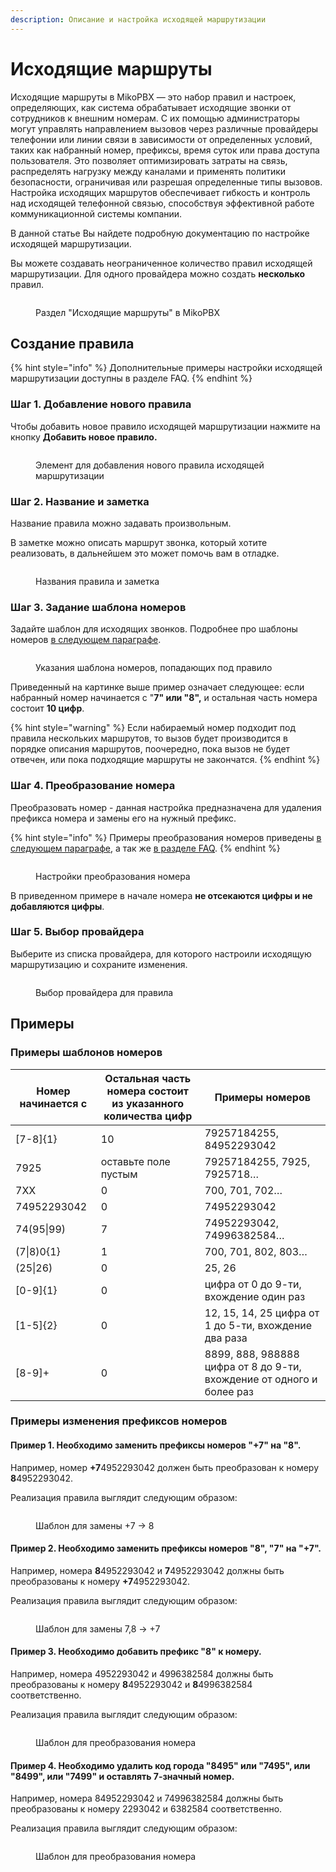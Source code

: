 ```yaml
---
description: Описание и настройка исходящей маршрутизации
---
```


# Исходящие маршруты

Исходящие маршруты в MikoPBX — это набор правил и настроек, определяющих, как система обрабатывает исходящие звонки от сотрудников к внешним номерам. С их помощью администраторы могут управлять направлением вызовов через различные провайдеры телефонии или линии связи в зависимости от определенных условий, таких как набранный номер, префиксы, время суток или права доступа пользователя. Это позволяет оптимизировать затраты на связь, распределять нагрузку между каналами и применять политики безопасности, ограничивая или разрешая определенные типы вызовов. Настройка исходящих маршрутов обеспечивает гибкость и контроль над исходящей телефонной связью, способствуя эффективной работе коммуникационной системы компании.

В данной статье Вы найдете подробную документацию по настройке исходящей маршрутизации.

Вы можете создавать неограниченное количество правил исходящей маршрутизации. Для одного провайдера можно создать **несколько** правил.

<figure><img src="../../.gitbook/assets/ish_marsh_0.png" alt=""><figcaption><p>Раздел "Исходящие маршруты" в MikoPBX</p></figcaption></figure>

## Создание правила

{% hint style="info" %}
Дополнительные примеры настройки исходящей маршрутизации доступны в разделе FAQ.
{% endhint %}

### Шаг 1. Добавление нового правила

Чтобы добавить новое правило исходящей маршрутизации нажмите на кнопку **Добавить новое правило.**

<figure><img src="../../.gitbook/assets/ish_marsh_1.png" alt=""><figcaption><p>Элемент для добавления нового правила исходящей маршрутизации </p></figcaption></figure>

### Шаг 2. Название и заметка

Название правила можно задавать произвольным.&#x20;

В заметке можно описать маршрут звонка, который хотите реализовать, в дальнейшем это может помочь вам в отладке.

<figure><img src="../../.gitbook/assets/ish_marsh_2.png" alt=""><figcaption><p>Названия правила и заметка</p></figcaption></figure>

### Шаг 3. Задание шаблона номеров

Задайте шаблон для исходящих звонков. Подробнее про шаблоны номеров [в следующем параграфе](outbound-routing.md#primery-shablonov-nomerov).

<figure><img src="../../.gitbook/assets/ish_marsh_3.png" alt=""><figcaption><p>Указания шаблона номеров, попадающих под правило</p></figcaption></figure>

Приведенный на картинке выше пример означает следующее: если  набранный номер начинается с "**7" или "8",** и остальная часть номера состоит **10 цифр**.

{% hint style="warning" %}
Если набираемый номер подходит под правила нескольких маршрутов, то вызов будет производится в порядке описания маршрутов, поочередно, пока вызов не будет отвечен, или пока подходящие маршруты не закончатся.
{% endhint %}

### Шаг 4. Преобразование номера

Преобразовать номер - данная настройка предназначена для удаления префикса номера и замены его на нужный префикс.&#x20;

{% hint style="info" %}
Примеры преобразования номеров приведены [в следующем параграфе](outbound-routing.md#primery-izmeneniya-prefiksov-nomerov), а так же [в разделе FAQ](../../faq/outbound-routing/number-templates/).
{% endhint %}

<figure><img src="../../.gitbook/assets/ish_marsh_9.png" alt=""><figcaption><p>Настройки преобразования номера</p></figcaption></figure>

В приведенном примере в начале номера **не отсекаются цифры и не добавляются цифры**.

### Шаг 5. Выбор провайдера

Выберите из списка провайдера, для которого настроили исходящую маршрутизацию и сохраните изменения.

<figure><img src="../../.gitbook/assets/ish_marsh_8.png" alt=""><figcaption><p>Выбор провайдера для правила</p></figcaption></figure>

## Примеры&#x20;

### Примеры шаблонов номеров

| Номер начинается с | Остальная часть номера состоит из указанного количества цифр | Примеры номеров                                                       |
| ------------------ | ------------------------------------------------------------ | --------------------------------------------------------------------- |
| \[7-8]{1}          | 10                                                           | 79257184255, 84952293042                                              |
| 7925               | оставьте поле пустым                                         | 79257184255, 7925, 7925718…                                           |
| 7ХХ                | 0                                                            | 700, 701, 702…                                                        |
| 74952293042        | 0                                                            | 74952293042                                                           |
| 74(95\|99)         | 7                                                            | 74952293042, 74996382584…                                             |
| (7\|8)0{1}         | 1                                                            | 700, 701, 802, 803…                                                   |
| (25\|26)           | 0                                                            | 25, 26                                                                |
| \[0-9]{1}          | 0                                                            | цифра от 0 до 9-ти, вхождение один раз                                |
| \[1-5]{2}          | 0                                                            | 12, 15, 14, 25 цифра от 1 до 5-ти, вхождение два раза                 |
| \[8-9]+            | 0                                                            | 8899, 888, 988888 цифра от 8 до 9-ти, вхождение от одного и более раз |

### Примеры изменения префиксов номеров

#### Пример 1. Необходимо **заменить** префиксы номеров "**+7"** на "**8"**.&#x20;

Например, номер **+7**4952293042 должен быть преобразован к номеру **8**4952293042.

Реализация правила выглядит следующим образом:

<figure><img src="../../.gitbook/assets/ish_marsh_4.png" alt=""><figcaption><p>Шаблон для замены +7 -> 8</p></figcaption></figure>

#### Пример 2. Необходимо **заменить** префиксы номеров "**8", "7"** на "**+7"**.&#x20;

Например, номера **8**4952293042 и **7**4952293042 должны быть преобразованы к номеру **+7**4952293042.&#x20;

Реализация правила выглядит следующим образом:

<figure><img src="../../.gitbook/assets/ish_marsh_5.png" alt=""><figcaption><p>Шаблон для замены 7,8 -> +7</p></figcaption></figure>

#### Пример 3. Необходимо **добавить** префикс "8" к номеру.

Например, номера 4952293042 и 4996382584 должны быть преобразованы к номеру **8**4952293042 и **8**4996382584 соответственно.&#x20;

Реализация правила выглядит следующим образом:

<figure><img src="../../.gitbook/assets/ish_marsh_6.png" alt=""><figcaption><p>Шаблон для преобразования номера</p></figcaption></figure>

#### Пример 4. Необходимо **удалить** код города "8495" или "7495", или "8499", или "7499" и оставлять 7-значный номер.&#x20;

Например, номера 84952293042 и 74996382584 должны быть преобразованы к номеру 2293042 и 6382584 соответственно.

Реализация правила выглядит следующим образом:

<figure><img src="../../.gitbook/assets/ish_marsh_7.png" alt=""><figcaption><p>Шаблон для преобразования номера</p></figcaption></figure>
